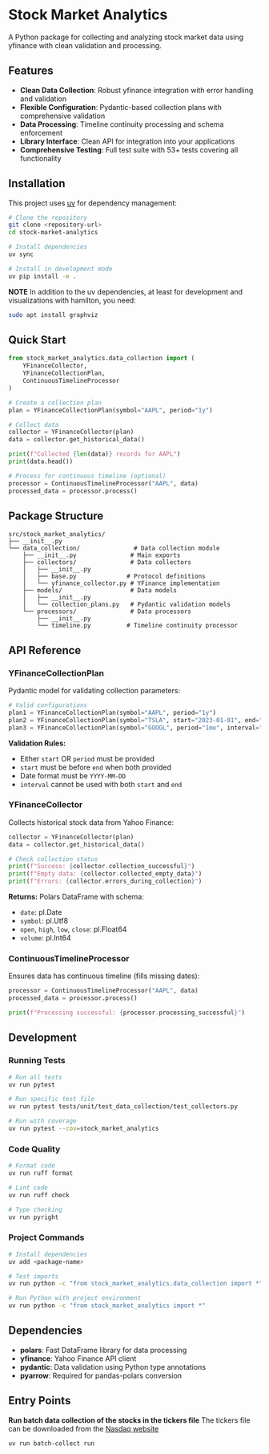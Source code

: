# Stock Market Analytics

A Python package for collecting and analyzing stock market data using yfinance with clean validation and processing.

## Features

- **Clean Data Collection**: Robust yfinance integration with error handling and validation
- **Flexible Configuration**: Pydantic-based collection plans with comprehensive validation
- **Data Processing**: Timeline continuity processing and schema enforcement
- **Library Interface**: Clean API for integration into your applications
- **Comprehensive Testing**: Full test suite with 53+ tests covering all functionality

## Installation

This project uses [uv](https://github.com/astral-sh/uv) for dependency management:

```bash
# Clone the repository
git clone <repository-url>
cd stock-market-analytics

# Install dependencies
uv sync

# Install in development mode
uv pip install -e .
```

**NOTE**
In addition to the uv dependencies, at least for development and visualizations with hamilton, you need:
```bash
sudo apt install graphviz
```

## Quick Start

```python
from stock_market_analytics.data_collection import (
    YFinanceCollector, 
    YFinanceCollectionPlan, 
    ContinuousTimelineProcessor
)

# Create a collection plan
plan = YFinanceCollectionPlan(symbol="AAPL", period="1y")

# Collect data
collector = YFinanceCollector(plan)
data = collector.get_historical_data()

print(f"Collected {len(data)} records for AAPL")
print(data.head())

# Process for continuous timeline (optional)
processor = ContinuousTimelineProcessor("AAPL", data)
processed_data = processor.process()
```

## Package Structure

```
src/stock_market_analytics/
├── __init__.py
└── data_collection/               # Data collection module
    ├── __init__.py               # Main exports
    ├── collectors/               # Data collectors
    │   ├── __init__.py
    │   ├── base.py              # Protocol definitions
    │   └── yfinance_collector.py # YFinance implementation
    ├── models/                   # Data models
    │   ├── __init__.py
    │   └── collection_plans.py   # Pydantic validation models
    └── processors/               # Data processors
        ├── __init__.py
        └── timeline.py          # Timeline continuity processor
```

## API Reference

### YFinanceCollectionPlan

Pydantic model for validating collection parameters:

```python
# Valid configurations
plan1 = YFinanceCollectionPlan(symbol="AAPL", period="1y")
plan2 = YFinanceCollectionPlan(symbol="TSLA", start="2023-01-01", end="2023-12-31")
plan3 = YFinanceCollectionPlan(symbol="GOOGL", period="1mo", interval="1d")
```

**Validation Rules:**
- Either `start` OR `period` must be provided
- `start` must be before `end` when both provided
- Date format must be `YYYY-MM-DD`
- `interval` cannot be used with both `start` and `end`

### YFinanceCollector

Collects historical stock data from Yahoo Finance:

```python
collector = YFinanceCollector(plan)
data = collector.get_historical_data()

# Check collection status
print(f"Success: {collector.collection_successful}")
print(f"Empty data: {collector.collected_empty_data}")
print(f"Errors: {collector.errors_during_collection}")
```

**Returns:** Polars DataFrame with schema:
- `date`: pl.Date
- `symbol`: pl.Utf8  
- `open`, `high`, `low`, `close`: pl.Float64
- `volume`: pl.Int64

### ContinuousTimelineProcessor

Ensures data has continuous timeline (fills missing dates):

```python
processor = ContinuousTimelineProcessor("AAPL", data)
processed_data = processor.process()

print(f"Processing successful: {processor.processing_successful}")
```

## Development

### Running Tests

```bash
# Run all tests
uv run pytest

# Run specific test file
uv run pytest tests/unit/test_data_collection/test_collectors.py

# Run with coverage
uv run pytest --cov=stock_market_analytics
```

### Code Quality

```bash
# Format code
uv run ruff format

# Lint code  
uv run ruff check

# Type checking
uv run pyright
```

### Project Commands

```bash
# Install dependencies
uv add <package-name>

# Test imports
uv run python -c "from stock_market_analytics.data_collection import *"

# Run Python with project environment
uv run python -c "from stock_market_analytics import *"
```

## Dependencies

- **polars**: Fast DataFrame library for data processing
- **yfinance**: Yahoo Finance API client
- **pydantic**: Data validation using Python type annotations
- **pyarrow**: Required for pandas-polars conversion

## Entry Points

**Run batch data collection of the stocks in the tickers file**
The tickers file can be downloaded from the [Nasdaq website](https://www.nasdaq.com/market-activity/stocks/screener)
```sh
uv run batch-collect run
```